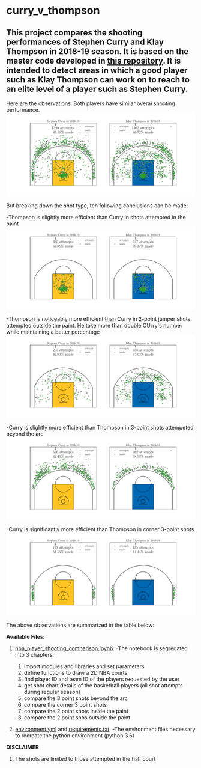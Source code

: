 # curry_v_thompson
 
## This project compares the shooting performances of Stephen Curry and Klay Thompson in 2018-19 season. It is based on the master code developed in [this repository](https://github.com/alireza-ebadi/nba_player_shooting_comparison). It is intended to detect areas in which a good player such as Klay Thompson can work on to reach to an elite level of a player such as Stephen Curry. 

Here are the observations: 
Both players have similar overal shooting performance. 
![Sample](Curry_v_Thompson_all.png?raw=true)

But breaking down the shot type, teh following conclusions can be made:

-Thompson is slightly more efficient than Curry in shots attempted in the paint
![Sample](Curry_v_Thompson_P2.png?raw=true)

-Thompson is noticeably more efficient than Curry in 2-point jumper shots attempted outside the paint. He take more than double CUrry's number while maintaining a better percentage
![Sample](Curry_v_Thompson_O2.png?raw=true)

-Curry is slightly more efficient than Thompson in 3-point shots attempeted beyond the arc
![Sample](Curry_v_Thompson_A3.png?raw=true)

-Curry is significantly more efficient than Thompson in corner 3-point shots
![Sample](Curry_v_Thompson_C3.png?raw=true)

The above observations are summarized in the table below:


**Available Files:**
1. [nba_player_shooting_comparison.ipynb](nba_player_shooting_comparison.ipynb): 
  -The notebook is segregated into 3 chapters:
    1. import modules and libraries and set parameters
    2. define functions to draw a 2D NBA courts
    3. find player ID and team ID of the players requested by the user
    4. get shot chart details of the basketball players (all shot attempts during regular season)
    5. compare the 3 point shots beyond the arc
    6. compare the corner 3 point shots
    7. compare the 2 point shots inside the paint
    8. compare the 2 point shos outside the paint 
      
  
8. [environment.yml](environment.yml) and [requirements.txt](requirements.txt):
  -The environment files necessary to recreate the python environment (python 3.6)
    
**DISCLAIMER**
1. The shots are limited to those attempted in the half court
